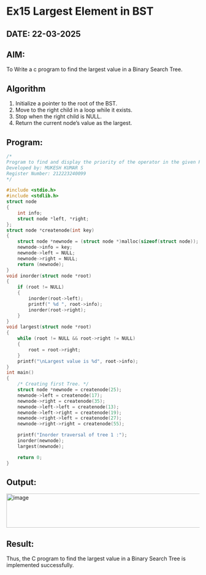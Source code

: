 # Ex15 Largest Element in BST
## DATE: 22-03-2025
## AIM:
To Write a c program to find the largest value in a Binary Search Tree.

## Algorithm
1. Initialize a pointer to the root of the BST. 
2. Move to the right child in a loop while it exists. 
3. Stop when the right child is NULL. 
4. Return the current node’s value as the largest.

## Program:
```c
/*
Program to find and display the priority of the operator in the given Postfix expression
Developed by: MUKESH KUMAR S
Register Number: 212223240099 
*/

#include <stdio.h>
#include <stdlib.h>
struct node
{
    int info;
    struct node *left, *right;
};
struct node *createnode(int key)
{
    struct node *newnode = (struct node *)malloc(sizeof(struct node));
    newnode->info = key;
    newnode->left = NULL;
    newnode->right = NULL;
    return (newnode);
}
void inorder(struct node *root)
{
    if (root != NULL)
    {
        inorder(root->left);
        printf(" %d ", root->info);
        inorder(root->right);
    }
}
void largest(struct node *root)
{
    while (root != NULL && root->right != NULL)
    {
        root = root->right;
    }
    printf("\nLargest value is %d", root->info);
}
int main()
{
    /* Creating first Tree. */
    struct node *newnode = createnode(25);
    newnode->left = createnode(17);
    newnode->right = createnode(35);
    newnode->left->left = createnode(13);
    newnode->left->right = createnode(19);
    newnode->right->left = createnode(27);
    newnode->right->right = createnode(55);

    printf("Inorder traversal of tree 1 :");
    inorder(newnode);
    largest(newnode);

    return 0;
}
```

## Output:
<img width="844" height="89" alt="image" src="https://github.com/user-attachments/assets/0bd86b5c-1b5c-4b12-a78a-083177f88134" />

## Result:
Thus, the C program to find the largest value in a Binary Search Tree is implemented successfully.
